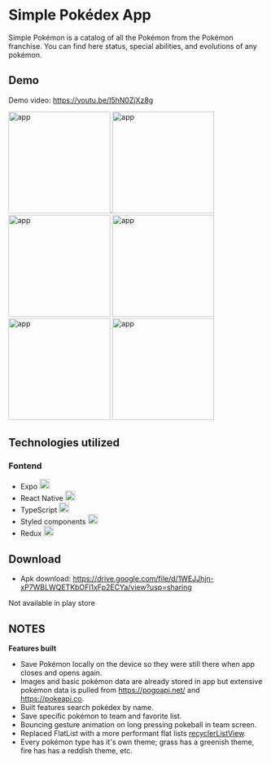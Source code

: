 # Simple Pokédex App

Simple Pokémon is a catalog of all the Pokémon from the Pokémon franchise. You can find here status, special abilities, and evolutions of any pokémon.

## Demo
Demo video: https://youtu.be/I5hN0ZjXz8g

<img src="https://i.ibb.co/DGRG9sf/pokemon7.jpg" width="200" title="app">.<img src="https://i.ibb.co/HY6DHKR/pokemon6.jpg" width="200" title="app">
<img src="https://i.ibb.co/vH3y6VW/pokemon5.jpg" width="200" title="app">
<img src="https://i.ibb.co/9qGCH5t/pokemon4.jpg" width="200" title="app">
<img src="https://i.ibb.co/Y36KrYX/pokemon3.jpg" width="200" title="app">
<img src="https://i.ibb.co/9cjDb3W/pokemon2.jpg" width="200" title="app">


## Technologies utilized

### Fontend

- Expo <img src="https://i.ibb.co/M73yQZt/expoLogo.png" width="20" title="hover text">
- React Native <img src="https://i.ibb.co/nb965ST/react-Logo.png" width="20" title="hover text">
- TypeScript <img src="https://i.ibb.co/RBfMh8f/typescript.png" width="20" title="hover text">
- Styled components <img src="https://i.ibb.co/GdtGT3Y/styled-Components.png" width="20" title="hover text">
- Redux <img src="https://i.ibb.co/dbQkwZM/redux.png" width="20" title="hover text">

## Download

- Apk download: https://drive.google.com/file/d/1WEJJhjn-xP7WBLWQETKbOFl1xFp2ECYa/view?usp=sharing

Not available in play store

## NOTES

**Features built** 
- Save Pokémon locally on the device so they were still there when app closes and opens again.
- Images and basic pokémon data are already stored in app but extensive pokémon data is pulled from https://pogoapi.net/ and https://pokeapi.co.
- Built features search pokédex by name.
- Save specific pokémon to team and favorite list.
- Bouncing gesture animation on long pressing pokeball in team screen.
- Replaced FlatList with a more performant flat lists [recyclerListView](https://github.com/Flipkart/recyclerlistview).
- Every pokémon type has it's own theme; grass has a greenish theme, fire has has a reddish theme, etc.

